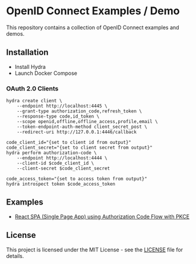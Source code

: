 # OpenID Connect Examples / Demo

This repository contains a collection of OpenID Connect examples and demos.

## Installation

* Install Hydra
* Launch Docker Compose

### OAuth 2.0 Clients

```shell
hydra create client \
    --endpoint http://localhost:4445 \
    --grant-type authorization_code,refresh_token \
    --response-type code,id_token \
    --scope openid,offline,offline_access,profile,email \
    --token-endpoint-auth-method client_secret_post \
    --redirect-uri http://127.0.0.1:4446/callback

code_client_id="{set to client id from output}"
code_client_secret="{set to client secret from output}"
hydra perform authorization-code \
    --endpoint http://localhost:4444 \
    --client-id $code_client_id \
    --client-secret $code_client_secret

code_access_token="{set to access token from output}"
hydra introspect token $code_access_token
```

## Examples

- [React SPA (Single Page App) using Authorization Code Flow with PKCE](./react-spa-authorization-code-flow)

## License

This project is licensed under the MIT License - see the [LICENSE](./README.md) file for details.
